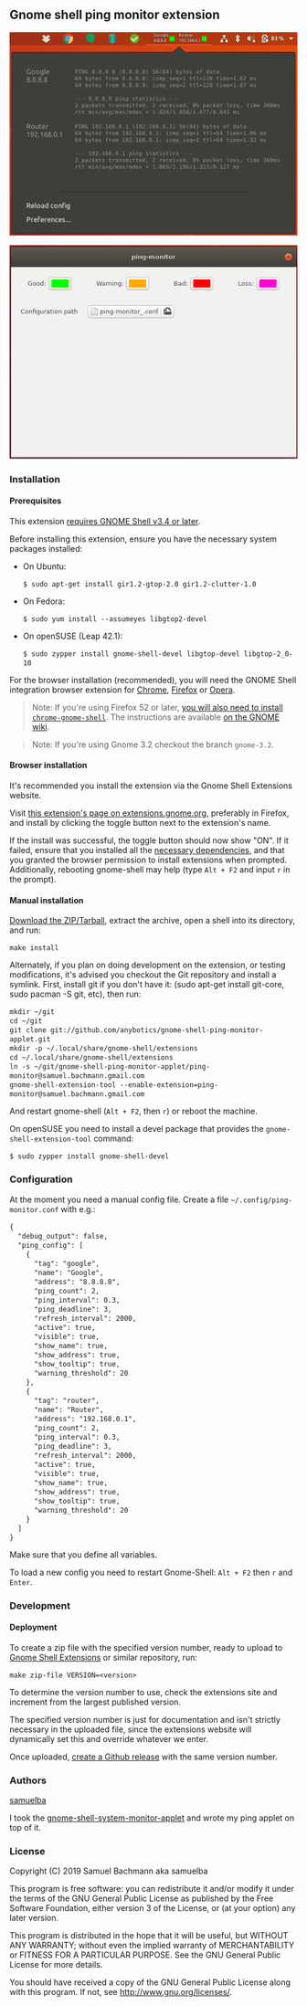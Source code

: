 ## Gnome shell ping monitor extension

![Ping Monitor](images/ping-monitor.png)

![Ping Monitor Preference](images/ping-monitor-preference.png)

### Installation

#### Prerequisites

This extension [requires GNOME Shell v3.4 or later](https://github.com/anybotics/gnome-shell-ping-monitor-applet/blob/master/ping-monitor%40samuel.bachmann.gmail.com/metadata.json#L2).

Before installing this extension, ensure you have the necessary system packages installed:

* On Ubuntu:

      $ sudo apt-get install gir1.2-gtop-2.0 gir1.2-clutter-1.0

* On Fedora:

      $ sudo yum install --assumeyes libgtop2-devel
    
* On openSUSE (Leap 42.1):

      $ sudo zypper install gnome-shell-devel libgtop-devel libgtop-2_0-10

For the browser installation (recommended), you will need the GNOME Shell integration browser extension for
[Chrome](https://chrome.google.com/webstore/detail/gnome-shell-integration/gphhapmejobijbbhgpjhcjognlahblep),
[Firefox](https://addons.mozilla.org/en-US/firefox/addon/gnome-shell-integration/) or
[Opera](https://addons.opera.com/en/extensions/details/gnome-shell-integration/).

> Note: If you're using Firefox 52 or later, [you will also need to install `chrome-gnome-shell`](https://blogs.gnome.org/ne0sight/2016/12/25/how-to-install-gnome-shell-extensions-with-firefox-52/).
The instructions are available [on the GNOME wiki](https://wiki.gnome.org/Projects/GnomeShellIntegrationForChrome/Installation#Ubuntu_Linux).

> Note: If you're using Gnome 3.2 checkout the branch `gnome-3.2`.

#### Browser installation

It's recommended you install the extension via the Gnome Shell Extensions website.

Visit [this extension's page on extensions.gnome.org](https://extensions.gnome.org/extension/1607/ping-monitor/),
preferably in Firefox, and install by clicking the toggle button next to the extension's name.

If the install was successful, the toggle button should now show "ON".
If it failed, ensure that you installed all the [necessary dependencies](#prerequisites),
and that you granted the browser permission to install extensions when prompted.
Additionally, rebooting gnome-shell may help (type `Alt + F2` and input `r` in the prompt).

#### Manual installation

[Download the ZIP/Tarball](https://github.com/anybotics/gnome-shell-ping-monitor-applet/releases),
extract the archive, open a shell into its directory, and run:

    make install

Alternately, if you plan on doing development on the extension, or testing modifications, it's advised you checkout the Git repository and install a symlink. First, install git if you don't have it: (sudo apt-get install git-core, sudo pacman -S git, etc), then run:

    mkdir ~/git
    cd ~/git
    git clone git://github.com/anybotics/gnome-shell-ping-monitor-applet.git    
    mkdir -p ~/.local/share/gnome-shell/extensions
    cd ~/.local/share/gnome-shell/extensions
    ln -s ~/git/gnome-shell-ping-monitor-applet/ping-monitor@samuel.bachmann.gmail.com
    gnome-shell-extension-tool --enable-extension=ping-monitor@samuel.bachmann.gmail.com

And restart gnome-shell (`Alt + F2`, then `r`) or reboot the machine.

On openSUSE you need to install a devel package that provides the `gnome-shell-extension-tool` command:

    $ sudo zypper install gnome-shell-devel


### Configuration

At the moment you need a manual config file. Create a file `~/.config/ping-monitor.conf` with e.g.:

```
{
  "debug_output": false,
  "ping_config": [
    {
      "tag": "google",
      "name": "Google",
      "address": "8.8.8.8",
      "ping_count": 2,
      "ping_interval": 0.3,
      "ping_deadline": 3,
      "refresh_interval": 2000,
      "active": true,
      "visible": true,
      "show_name": true,
      "show_address": true,
      "show_tooltip": true,
      "warning_threshold": 20
    },
    {
      "tag": "router",
      "name": "Router",
      "address": "192.168.0.1",
      "ping_count": 2,
      "ping_interval": 0.3,
      "ping_deadline": 3,
      "refresh_interval": 2000,
      "active": true,
      "visible": true,
      "show_name": true,
      "show_address": true,
      "show_tooltip": true,
      "warning_threshold": 20
    }
  ]
}
```

Make sure that you define all variables.

To load a new config you need to restart Gnome-Shell: `Alt + F2` then `r` and `Enter`.

### Development

#### Deployment

To create a zip file with the specified version number, ready to upload to [Gnome Shell Extensions](https://extensions.gnome.org/) or similar repository, run:

    make zip-file VERSION=<version>

To determine the version number to use, check the extensions site and increment from the largest published version.

The specified version number is just for documentation and isn't strictly necessary in the uploaded file, since the extensions website will dynamically set this and override whatever we enter.

Once uploaded, [create a Github release](https://github.com/anybotics/gnome-shell-ping-monitor-applet/releases) with the same version number.

### Authors

[samuelba](https://github.com/samuelba)

I took the [gnome-shell-system-monitor-applet](https://github.com/paradoxxxzero/gnome-shell-system-monitor-applet) and wrote my ping applet on top of it.

### License

Copyright (C) 2019 Samuel Bachmann aka samuelba

This program is free software: you can redistribute it and/or modify
it under the terms of the GNU General Public License as published by
the Free Software Foundation, either version 3 of the License, or
(at your option) any later version.

This program is distributed in the hope that it will be useful,
but WITHOUT ANY WARRANTY; without even the implied warranty of
MERCHANTABILITY or FITNESS FOR A PARTICULAR PURPOSE.  See the
GNU General Public License for more details.

You should have received a copy of the GNU General Public License
along with this program.  If not, see <http://www.gnu.org/licenses/>.
